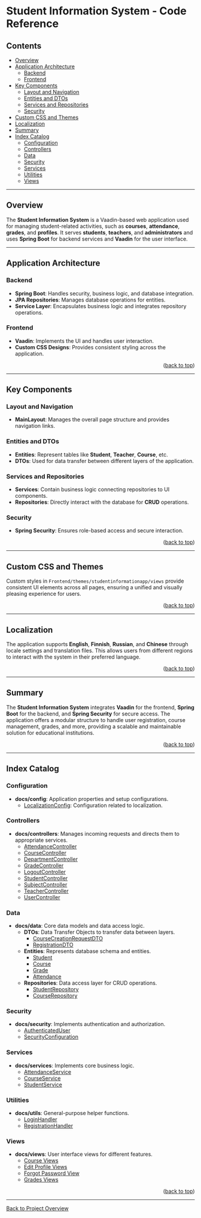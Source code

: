 # Student Information System - Code Reference

## Contents
- [Overview](#overview)
- [Application Architecture](#application-architecture)
  - [Backend](#backend)
  - [Frontend](#frontend)
- [Key Components](#key-components)
  - [Layout and Navigation](#layout-and-navigation)
  - [Entities and DTOs](#entities-and-dtos)
  - [Services and Repositories](#services-and-repositories)
  - [Security](#security)
- [Custom CSS and Themes](#custom-css-and-themes)
- [Localization](#localization)
- [Summary](#summary)
- [Index Catalog](#index-catalog)
  - [Configuration](#configuration)
  - [Controllers](#controllers)
  - [Data](#data)
  - [Security](#security)
  - [Services](#services)
  - [Utilities](#utilities)
  - [Views](#views)

---

## Overview

The **Student Information System** is a Vaadin-based web application used for managing student-related activities, such as **courses**, **attendance**, **grades**, and **profiles**. It serves **students**, **teachers**, and **administrators** and uses **Spring Boot** for backend services and **Vaadin** for the user interface.

---

## Application Architecture

### Backend
- **Spring Boot**: Handles security, business logic, and database integration.
- **JPA Repositories**: Manages database operations for entities.
- **Service Layer**: Encapsulates business logic and integrates repository operations.


### Frontend
- **Vaadin**: Implements the UI and handles user interaction.
- **Custom CSS Designs**: Provides consistent styling across the application.

<p align="right">(<a href="#contents">back to top</a>)</p>

---

## Key Components

### Layout and Navigation
- **MainLayout**: Manages the overall page structure and provides navigation links.


### Entities and DTOs
- **Entities**: Represent tables like **Student**, **Teacher**, **Course**, etc.
- **DTOs**: Used for data transfer between different layers of the application.


### Services and Repositories
- **Services**: Contain business logic connecting repositories to UI components.
- **Repositories**: Directly interact with the database for **CRUD** operations.


### Security
- **Spring Security**: Ensures role-based access and secure interaction.

<p align="right">(<a href="#contents">back to top</a>)</p>

---

## Custom CSS and Themes
Custom styles in `Frontend/themes/studentinformationapp/views` provide consistent UI elements across all pages, ensuring a unified and visually pleasing experience for users.

<p align="right">(<a href="#contents">back to top</a>)</p>

---

## Localization
The application supports **English**, **Finnish**, **Russian**, and **Chinese** through locale settings and translation files. This allows users from different regions to interact with the system in their preferred language.

<p align="right">(<a href="#contents">back to top</a>)</p>

---

## Summary
The **Student Information System** integrates **Vaadin** for the frontend, **Spring Boot** for the backend, and **Spring Security** for secure access. The application offers a modular structure to handle user registration, course management, grades, and more, providing a scalable and maintainable solution for educational institutions.

<p align="right">(<a href="#contents">back to top</a>)</p>

---

## Index Catalog

### Configuration
- **docs/config**: Application properties and setup configurations.
  - [LocalizationConfig](config/LocalizationConfig.md): Configuration related to localization.

### Controllers
- **docs/controllers**: Manages incoming requests and directs them to appropriate services.
  - [AttendanceController](controllers/AttendanceController.md)
  - [CourseController](controllers/CourseController.md)
  - [DepartmentController](controllers/DepartmentController.md)
  - [GradeController](controllers/GradeController.md)
  - [LogoutController](controllers/LogoutController.md)
  - [StudentController](controllers/StudentController.md)
  - [SubjectController](controllers/SubjectController.md)
  - [TeacherController](controllers/TeacherController.md)
  - [UserController](controllers/UserController.md)

### Data
- **docs/data**: Core data models and data access logic.
  - **DTOs**: Data Transfer Objects to transfer data between layers.
    - [CourseCreationRequestDTO](data/dto/CourseCreationReaquestDTO.md)
    - [RegistrationDTO](data/dto/RegistrationDTO.md)
  - **Entities**: Represents database schema and entities.
    - [Student](data/entity/Student.md)
    - [Course](data/entity/Course.md)
    - [Grade](data/entity/Grade.md)
    - [Attendance](data/entity/Attendance.md)
  - **Repositories**: Data access layer for CRUD operations.
    - [StudentRepository](data/repository/StudentRepository.md)
    - [CourseRepository](data/repository/CourseRepository.md)

### Security
- **docs/security**: Implements authentication and authorization.
  - [AuthenticatedUser](security/AuthenticatedUser.md)
  - [SecurityConfiguration](security/SecurityConfiguration.md)

### Services
- **docs/services**: Implements core business logic.
  - [AttendanceService](services/AttendanceService.md)
  - [CourseService](services/CourseService.md)
  - [StudentService](services/StudentService.md)


### Utilities
- **docs/utils**: General-purpose helper functions.
  - [LoginHandler](utils/LoginHandler.md)
  - [RegistrationHandler](utils/RegistrationHandler.md)

### Views
- **docs/views**: User interface views for different features.
  - [Course Views](views/course/CourseViews.md)
  - [Edit Profile Views](views/editprofile/EditProfileViews.md)
  - [Forgot Password View](views/forgotpassword/ForgotPasswordView.md)
  - [Grades Views](views/grade/GradesViews.md)

<p align="right">(<a href="#contents">back to top</a>)</p>


---

[Back to Project Overview](../../project-overview/project-overview.md)

